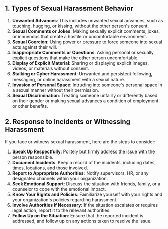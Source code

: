 ## 1. Types of Sexual Harassment Behavior

1. **Unwanted Advances**: This includes unwanted sexual advances, such as touching, hugging, or kissing, without the other person's consent.
2. **Sexual Comments or Jokes**: Making sexually explicit comments, jokes, or innuendos that create a hostile or uncomfortable environment.
3. **Sexual Coercion**: Using power or pressure to force someone into sexual acts against their will.
4. **Inappropriate Comments or Questions**: Asking personal or sexually explicit questions that make the other person uncomfortable.
5. **Display of Explicit Material**: Sharing or displaying explicit images, videos, or materials without consent.
6. **Stalking or Cyber Harassment**: Unwanted and persistent following, messaging, or online harassment with a sexual nature.
7. **Invasion of Personal Space**: Intruding into someone's personal space in a sexual manner without their permission.
8. **Sexual Discrimination**: Treating someone unfairly or differently based on their gender or making sexual advances a condition of employment or other benefits.

## 2. Response to Incidents or Witnessing Harassment

If you face or witness sexual harassment, here are the steps to consider:

1. **Speak Up Respectfully**: Politely but firmly address the issue with the person responsible.
2. **Document Incidents**: Keep a record of the incidents, including dates, times, locations, and those involved.
3. **Report to Appropriate Authorities**: Notify supervisors, HR, or any designated channels within your organization.
4. **Seek Emotional Support**: Discuss the situation with friends, family, or a counselor to cope with the emotional impact.
5. **Know Your Rights and Policies**: Familiarize yourself with your rights and your organization's policies regarding harassment.
6. **Involve Authorities If Necessary**: If the situation escalates or requires legal action, report it to the relevant authorities.
7. **Follow Up on the Situation**: Ensure that the reported incident is addressed, and follow up on any actions taken to resolve the issue.


